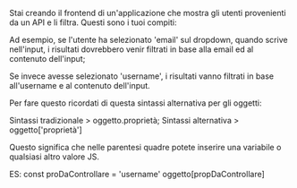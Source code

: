 <!--* 1. Usa BS per creare un layout VELOCE, concentrati sulla parte JS; -->

Stai creando il frontend di un'applicazione che mostra gli utenti provenienti da un API e li filtra. Questi sono i tuoi compiti:

<!--* 2. Mostra tutti gli utenti in una tabella BS partendo da questa API. Ricorda di usare ASYNC AWAIT: https://jsonplaceholder.typicode.com/users -->

<!--* 3. Crea un dropdown con 3 opzioni: 'nome', 'username', 'email'. Il dropdown sarà la tua prima parte del tuo filtro; -->

<!--* 4. Crea un input di testo. Quando l'utente scrive qualcosa in questo input, la rispota dell'API dovrebbe venir filtrata e renderizzata usando sia il valore dell'input che l'opzione selezionata nel dropdown. -->

Ad esempio, se l'utente ha selezionato 'email' sul dropdown, quando scrive nell'input, i risultati dovrebbero venir filtrati in base alla email ed al contenuto dell'input;

Se invece avesse selezionato 'username', i risultati vanno filtrati in base all'username e al contenuto dell'input.

Per fare questo ricordati di questa sintassi alternativa per gli oggetti:

Sintassi tradizionale > oggetto.proprietà;
Sintassi alternativa > oggetto['proprietà']

Questo significa che nelle parentesi quadre potete inserire una variabile o qualsiasi altro valore JS.

ES:
const proDaControllare = 'username'
oggetto[propDaControllare]
